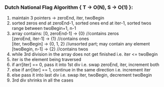 ### Dutch National Flag Algorithm { T -> O(N), S -> O(1) }:
1. maintain 3 pointers -> zeroEnd, iter, twoBegin
2. sorted zeros end at zeroEnd-1, sorted ones end at iter-1, sorted twos range between twoBegin+1, n-1
3. array contains:
     [0, zeroEnd-1] -> {0}  //contains zeros\
     [zeroEnd, iter-1] -> {1}  //contains ones\
     [iter, twoBegin] -> {0, 1, 2}  //unsorted part; may contain any element\
     [twoBegin, n-1] -> {2}  //contains twos
4. while 3rd division in the array does not get finished i.e. iter <= twoBegin
5. iter is the element being traversed
6. if arr[iter]  == 0, pass it into 1st div i.e. swap zeroEnd, iter, increment both
7. else if arr[iter] == 1, continue in the same direction i.e. increment iter
8. else pass it into last div i.e. swap iter, twoBegin, decrement twoBegin
9. 3rd div shrinks in all the cases
